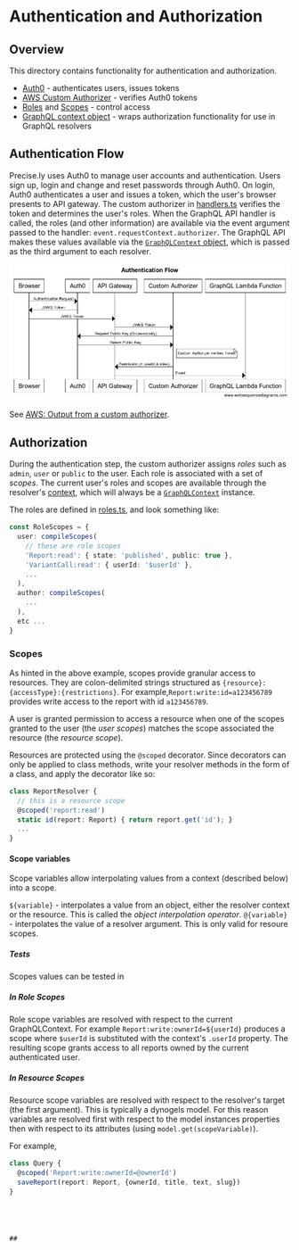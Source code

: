 # Authentication and Authorization

## Overview

This directory contains functionality for authentication and authorization.

* [Auth0](auth0.ts) - authenticates users, issues tokens
* [AWS Custom Authorizer](handlers.ts) - verifies Auth0 tokens
* [Roles](roles.ts) and [Scopes](scopes.ts) - control access
* [GraphQL context object](graphql-context.ts) - wraps authorization functionality for use in GraphQL resolvers

## Authentication Flow
Precise.ly uses Auth0 to manage user accounts and authentication.  Users sign up, login and change and reset passwords through Auth0.
On login, Auth0 authenticates a user and issues a token, which the user's browser presents to API gateway.  The custom authorizer in  [handlers.ts](./handlers.ts) verifies the token and determines the user's roles. When the GraphQL API handler is called, the roles (and other information) are available via the event argument passed to the handler: `event.requestContext.authorizer`.  The GraphQL API makes these values available via the [`GraphQLContext` object](./graphql-context.ts), which is passed as the third argument to each resolver.

![Authentication Flow](docs/auth-flow.png)

See [AWS: Output from a custom authorizer](https://docs.aws.amazon.com/apigateway/latest/developerguide/api-gateway-lambda-authorizer-output.html ).

## Authorization
During the authentication step, the custom authorizer assigns *roles* such as `admin`, `user` or `public` to the user. Each role is associated with a set of *scopes*. The current user's roles and scopes are available through the resolver's [context](https://graphql.org/learn/execution/#root-fields-resolvers), which will always be a [`GraphQLContext`](graphql-context.ts) instance.

The roles are defined in [roles.ts](roles.ts), and look something like:
```typescript
const RoleScopes = {
  user: compileScopes(
    // these are role scopes
    'Report:read': { state: 'published', public: true },
    'VariantCall:read': { userId: '$userId' },
    ...
  ),
  author: compileScopes(
    ...
  ),
  etc ...
}
```

### Scopes

As hinted in the above example, scopes provide granular access to resources. They are colon-delimited strings structured as `{resource}:{accessType}:{restrictions}`. For example,`Report:write:id=a123456789` provides write access to the report with id `a123456789`.

A user is granted permission to access a resource when one of the scopes granted to the user (the *user scopes*) matches the scope associated the resource (the *resource scope*).

Resources are protected using the `@scoped` decorator. Since decorators can only be applied to class methods, write your resolver methods in the form of a class, and apply the decorator like so:

```typescript
class ReportResolver {
  // this is a resource scope
  @scoped('report:read')
  static id(report: Report) { return report.get('id'); }
  ...
}
```

#### Scope variables

Scope variables allow interpolating values from a context (described below) into a scope.

`${variable}` - interpolates a value from an object, either the resolver context or the resource. This is called the *object interpolation operator*.
`@{variable}` - interpolates the value of a resolver argument. This is only valid for resoure scopes.

##### Tests

Scopes values can be tested in
##### In Role Scopes

Role scope variables are resolved with respect to the current GraphQLContext. For example `Report:write:ownerId=${userId}` produces a scope where `$userId` is substituted with the context's `.userId` property. The resulting scope grants access to all reports owned by the current authenticated user.

##### In Resource Scopes
Resource scope variables are resolved with respect to the resolver's target (the first argument). This is typically a dynogels model. For this reason variables are resolved first with respect to the model instances properties then with respect to its attributes (using `model.get(scopeVariable)`).

For example,
```typescript
class Query {
  @scoped('Report:write:ownerId=@ownerId')
  saveReport(report: Report, {ownerId, title, text, slug})
}




##
